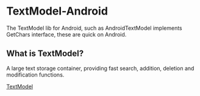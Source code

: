 # TextModel-Android
The TextModel lib for Android, such as AndroidTextModel implements GetChars interface, these are quick on Android.

## What is TextModel?
A large text storage container, providing fast search, addition, deletion and modification functions.

[TextModel](https://github.com/MuChengTeam/TextModel)